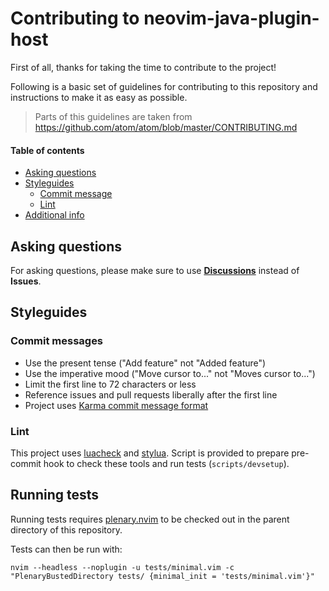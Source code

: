 # Contributing to neovim-java-plugin-host

First of all, thanks for taking the time to contribute to the project!

Following is a basic set of guidelines for contributing to this repository and instructions to make it as easy as possible.

> Parts of this guidelines are taken from https://github.com/atom/atom/blob/master/CONTRIBUTING.md

#### Table of contents

- [Asking questions](#asking-questions)
- [Styleguides](#styleguides)
  - [Commit message](#commit-messages)
  - [Lint](#lint)
- [Additional info](#additional-info)

## Asking questions

For asking questions, please make sure to use [**Discussions**](https://github.com/esensar/neovim-java-plugin-host/discussions) instead of **Issues**.

## Styleguides

### Commit messages
 - Use the present tense ("Add feature" not "Added feature")
 - Use the imperative mood ("Move cursor to..." not "Moves cursor to...")
 - Limit the first line to 72 characters or less
 - Reference issues and pull requests liberally after the first line
 - Project uses [Karma commit message format](http://karma-runner.github.io/6.0/dev/git-commit-msg.html)

### Lint

This project uses [luacheck](https://github.com/mpeterv/luacheck) and [stylua](https://github.com/johnnymorganz/stylua). Script is provided to prepare pre-commit hook to check these tools and run tests (`scripts/devsetup`).

## Running tests

Running tests requires [plenary.nvim](https://github.com/nvim-lua/plenary.nvim) to be checked out in the parent directory of this repository.

Tests can then be run with:
```
nvim --headless --noplugin -u tests/minimal.vim -c "PlenaryBustedDirectory tests/ {minimal_init = 'tests/minimal.vim'}"
```
